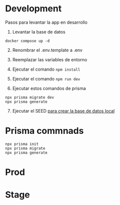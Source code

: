 # Development

Pasos para levantar la app en desarrollo

1. Levantar la base de datos
````
docker compose up -d
````

2. Renombrar el .env.template a .env
3. Reemplazar las variables de entorno
4. Ejecutar el comando ```` npm install ````
5. Ejecutar el comando ```` npm run dev ````

6. Ejecutar estos comandos de prisma 

````
npx prisma migrate dev
npx prisma generate
````

7. Ejecutar el SEED [para crear la base de datos local](localhost:3000/api/seed)


# Prisma commnads

````
npx prisma init
npx prisma migrate 
npx prisma generate
````



# Prod


# Stage